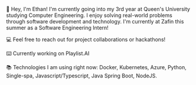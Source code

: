 👋 Hey, I'm Ethan! I'm currently going into my 3rd year at Queen's University studying Computer Engineering. I enjoy solving real-world problems through software development and technology. I'm currently at Zafin this summer as a Software Engineering Intern!

💻 Feel free to reach out for project collaborations or hackathons!

⌨️ Currently working on Playlist.AI

📚 Technologies I am using right now: Docker, Kubernetes, Azure, Python, Single-spa, Javascript/Typescript, Java Spring Boot, NodeJS.
